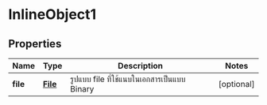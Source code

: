 

# InlineObject1

## Properties

Name | Type | Description | Notes
------------ | ------------- | ------------- | -------------
**file** | [**File**](File.md) | รูปแบบ file ที่ใช้แนบในเอกสารเป็นแบบ Binary |  [optional]





